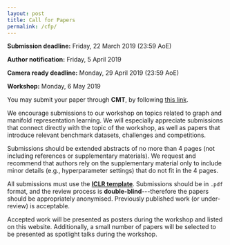 ```yaml
---
layout: post
title: Call for Papers
permalink: /cfp/
---
```


**Submission deadline:** Friday, 22 March 2019 (23:59 AoE)

**Author notification:** Friday, 5 April 2019

**Camera ready deadline:** Monday, 29 April 2019 (23:59 AoE)

**Workshop:** Monday, 6 May 2019

You may submit your paper through **CMT**, by following [this link](https://cmt3.research.microsoft.com/RLGM2019/).

We encourage submissions to our workshop on topics related to graph and manifold representation learning. We will especially appreciate submissions that connect directly with the topic of the workshop, as well as papers that introduce relevant benchmark datasets, challenges and competitions.

Submissions should be extended abstracts of no more than 4 pages (not including references or supplementary materials). We request and recommend that authors rely on the supplementary material only to include minor details (e.g., hyperparameter settings) that do not fit in the 4 pages.

All submissions must use the [**ICLR template**](https://github.com/ICLR/Master-Template/archive/ICLR2019.tar.gz). 
Submissions should be in `.pdf` format, and the review process is **double-blind**---therefore the papers should be appropriately anonymised. Previously published work (or under-review) is acceptable. 

Accepted work will be presented as posters during the workshop and listed on this website. Additionally, a small number of papers will be selected to be presented as spotlight talks during the workshop.
